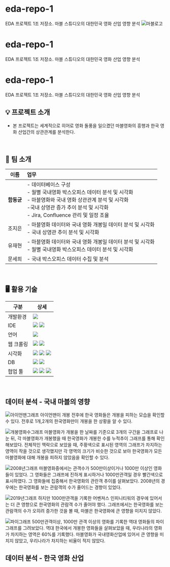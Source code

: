 # eda-repo-1
EDA 프로젝트 1조 저장소. 마블 스튜디오의 대한민국 영화 산업 영향 분석 
![마블로고](https://github.com/user-attachments/assets/7c1898dc-8605-48fe-a95e-c8a7dd8b5519)
# eda-repo-1
EDA 프로젝트 1조 저장소. 마블 스튜디오의 대한민국 영화 산업 영향 분석 

# eda-repo-1
EDA 프로젝트 1조 저장소. 마블 스튜디오의 대한민국 영화 산업 영향 분석 

## 💡 프로젝트 소개
* 본 프로젝트는 세계적으로 히어로 영화 돌풍을 일으켰던 마블영화의 흥행과 한국 영화 산업간의 상관관계를 분석한다.
<br>

## 🤖 팀 소개

|이름|업무|
|---|:---|
|**함동균**|- 데이터베이스 구성 <br>- 월별 국내영화 박스오피스 데이터 분석 및 시각화<br>- 마블영화와 국내 영화 상관관계 분석 및 시각화<br>-국내 상영관 증가 추이 분석 및 시각화<br>- Jira, Confluence 관리 및 일정 조율|
|조지은|- 마블영화 데이터와 국내 영화 개봉일 데이터 분석 및 시각화<br>- 국내 상영관 추이 분석 및 시각화|
|유재현|- 마블영화 데이터와 국내 영화 개봉일 데이터 분석 및 시각화<br>- 월별 국내영화 박스오피스 데이터 분석 및 시각화|
|문세희|- 국내 박스오피스 데이터 수집 및 분석|
<br>

## 🖥️ 활용 기술
|구분|상세|
|---|---|
|개발환경|<img src="https://img.shields.io/badge/Ubuntu-E95420?style=for-the-badge&logo=ubuntu&logoColor=white"/>|
|IDE|<img src="https://img.shields.io/badge/VSCode-007ACC?style=for-the-badge&logo=visualstudiocode&logoColor=white"/> <img src="https://img.shields.io/badge/Jupyter-F37626?style=for-the-badge&logo=jupyter&logoColor=white"/>|
|언어|<img src="https://img.shields.io/badge/Python-3776AB?style=for-the-badge&logo=python&logoColor=white"/>|
|웹 크롤링|<img src="https://img.shields.io/badge/Selenium-43B02A?style=for-the-badge&logo=selenium&logoColor=white"/> <img src="https://img.shields.io/badge/BeatifulSoup-000000?style=for-the-badge&logo=visualstudiocode&logoColor=white"/>|
|시각화|<img src="https://img.shields.io/badge/PANDAS-150458?style=for-the-badge&logo=pandas&logoColor=white"/> <img src="https://img.shields.io/badge/NumPy-013243?style=for-the-badge&logo=numpy&logoColor=white"/> <img src="https://img.shields.io/badge/MATPLOTLIB-000000?style=for-the-badge&logo=visualstudiocode&logoColor=white"/>|
|DB|<img src="https://img.shields.io/badge/AMAZON RDS-000000?style=for-the-badge&logo=visualstudiocode&logoColor=white"/> <img src="https://img.shields.io/badge/MySQL-4479A1?style=for-the-badge&logo=mysql&logoColor=white"/>|
|협업 툴|<img src="https://img.shields.io/badge/SLACK-4A154B?style=for-the-badge&logo=slack&logoColor=white"/> <img src="https://img.shields.io/badge/Confluence-172B4D?style=for-the-badge&logo=confluence&logoColor=white"/> <img src="https://img.shields.io/badge/JIRA-0052CC?style=for-the-badge&logo=jira&logoColor=white"/>|
<br>


## 데이터 분석 - 국내 마블의 영향
![아이언맨그래프](https://github.com/user-attachments/assets/95df4c6b-a191-4bd2-8a8d-65d492fb6d2a)
아이언맨이 개봉 전후에 한국 영화들은 개봉을 피하는 모습을 확인할 수 있다.
전후로 1개,2개의 한국영화만이 개봉을 한 상황을 알 수 있다.

![개봉영화수그래프](https://github.com/user-attachments/assets/7ba74788-d4ce-4f46-9eac-be6c55280b39)
마블영화가 개봉을 한 날짜를 기준으로 3개의 구간을 그래프로 나눈 뒤, 
각 마블영화가 개봉했을 때 한국영화가 개봉한 수를 누적추이 그래프를 통해 확인해보았다.
전체적인 맥락으로 보았을 때, 주황색으로 표시된 영역의 그래프가 차지하는 영역이 작을 것으로 생각했지만
각 영역의 크기가 비슷한 것으로 보아 한국영화가 모든 마블영화에 대해 개봉을 피하지 않았음을 확인할 수 있다.

![2008년그래프](https://github.com/user-attachments/assets/ffe74162-b5d4-49d5-bc0c-cbccc9334df4)
마블영화중에서는 관객수가 500만이상이거나 1000만 이상인 영화들이 있었다.
그 영화들은 그래프에 진하게 표시하거나 1000만관객일 경우 빨간색으로 표시하였다. 
그 영화들에 집중해서 한국영화의 관란객 추이를 살펴보았다.
2008년의 경우에는 한국영화를 보는 관람객의 수가 줄어드는 경향이 있었다.

![2019년그래프](https://github.com/user-attachments/assets/91f63450-e4b9-4205-86c5-7aaedb371d68)
하지만 1000만관객을 기록한 어벤져스 인피니티워의 경우에 있어서는 더 큰 영향으로 한국영화의 관람객 수가 줄어야 했다.
그래프에서는 한국영화를 보는 관람객의 수가 오히려 증가한 것을 볼 때, 마블은 한국영화에 큰 영향을 미치지 않았다.

![파이그래프](https://github.com/user-attachments/assets/83f14aa7-5a03-46e0-a97e-ff6506ab6a9f)
500만관객이상, 1000만 관객 이상의 영화를 기록한 역대 영화들의 파이그래프를 그려보았다.
역대 한국에서 개봉한 영화들을 살펴보았을 때, 우리나라의 영화가 차지하는 영역은 60%를 기록했다.
마블영화가 국내영화산업에 있어서 큰 영향을 미치지 않았고, 우리나라가 차지하는 비율이 적지 않았다.

## 데이터 분석 - 한국 영화 산업
